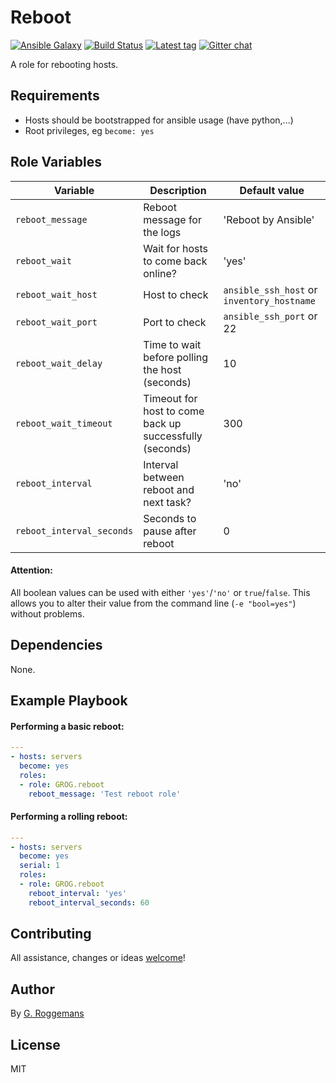 # Reboot

[![Ansible Galaxy][galaxy_image]][galaxy_link]
[![Build Status][travis_image]][travis_link]
[![Latest tag][tag_image]][tag_url]
[![Gitter chat][gitter_image]][gitter_url]

A role for rebooting hosts.

## Requirements

- Hosts should be bootstrapped for ansible usage (have python,...)
- Root privileges, eg `become: yes`

## Role Variables

| Variable                  | Description                                             | Default value                              |
|---------------------------|---------------------------------------------------------|--------------------------------------------|
| `reboot_message`          | Reboot message for the logs                             | 'Reboot by Ansible'                        |
| `reboot_wait`             | Wait for hosts to come back online?                     | 'yes'                                      |
| `reboot_wait_host`        | Host to check                                           | `ansible_ssh_host` or `inventory_hostname` |
| `reboot_wait_port`        | Port to check                                           | `ansible_ssh_port` or 22                   |
| `reboot_wait_delay`       | Time to wait before polling the host (seconds)          | 10                                         |
| `reboot_wait_timeout`     | Timeout for host to come back up successfully (seconds) | 300                                        |
| `reboot_interval`         | Interval between reboot and next task?                  | 'no'                                       |
| `reboot_interval_seconds` | Seconds to pause after reboot                           | 0                                          |

#### Attention:
All boolean values can be used with either `'yes'`/`'no'` or `true`/`false`.
This allows you to alter their value from the command line (`-e "bool=yes"`)
without problems.

## Dependencies

None.

## Example Playbook

#### Performing a basic reboot:

```yaml
---
- hosts: servers
  become: yes
  roles:
  - role: GROG.reboot
    reboot_message: 'Test reboot role'
```

#### Performing a rolling reboot:

```yaml
---
- hosts: servers
  become: yes
  serial: 1
  roles:
  - role: GROG.reboot
    reboot_interval: 'yes'
    reboot_interval_seconds: 60
```

## Contributing
All assistance, changes or ideas [welcome][issues]!

## Author
By [G. Roggemans][groggemans]

## License
MIT

[galaxy_image]:         http://img.shields.io/badge/galaxy-GROG.reboot-660198.svg?style=flat
[galaxy_link]:          https://galaxy.ansible.com/GROG/reboot
[travis_image]:         https://travis-ci.org/GROG/ansible-role-reboot.svg?branch=master
[travis_link]:          https://travis-ci.org/GROG/ansible-role-reboot
[tag_image]:            https://img.shields.io/github/tag/GROG/ansible-role-reboot.svg
[tag_url]:              https://github.com/GROG/ansible-role-reboot/tags
[gitter_image]:         https://badges.gitter.im/GROG/chat.svg
[gitter_url]:           https://gitter.im/GROG/chat

[issues]:               https://github.com/GROG/ansible-role-reboot/issues
[groggemans]:           https://github.com/groggemans
